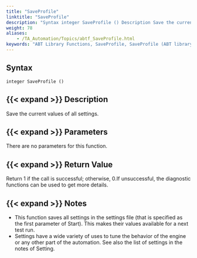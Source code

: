 ```yaml
--- 
title: "SaveProfile"
linktitle: "SaveProfile"
description: "Syntax integer SaveProfile () Description Save the current values of all settings. Parameters There are no parameters for this function. Return Value Return 1 if the call is successful; otherwise, 0 . ..."
weight: 78
aliases: 
    - /TA_Automation/Topics/abtf_SaveProfile.html
keywords: "ABT Library Functions, SaveProfile, SaveProfile (ABT library function)"
---
```


## Syntax

`integer SaveProfile ()`

## {{< expand >}} Description

Save the current values of all settings.

## {{< expand >}} Parameters

There are no parameters for this function.

## {{< expand >}} Return Value

Return 1 if the call is successful; otherwise, 0.If unsuccessful, the diagnostic functions can be used to get more details.

## {{< expand >}} Notes

-   This function saves all settings in the settings file \(that is specified as the first parameter of Start\). This makes their values available for a next test run.
-   Settings have a wide variety of uses to tune the behavior of the engine or any other part of the automation. See also the list of settings in the notes of Setting.




